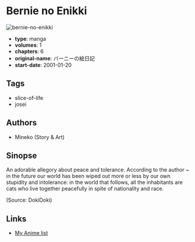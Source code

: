 # Bernie no Enikki

![bernie-no-enikki](https://cdn.myanimelist.net/images/manga/2/61715.jpg)

-   **type**: manga
-   **volumes**: 1
-   **chapters**: 6
-   **original-name**: バーニーの絵日記
-   **start-date**: 2001-01-20

## Tags

-   slice-of-life
-   josei

## Authors

-   Mineko (Story & Art)

## Sinopse

An adorable allegory about peace and tolerance. According to the author ~ in the future our world has been wiped out more or less by our own stupidity and intolerance: in the world that follows, all the inhabitants are cats who live together peacefully in spite of nationality and race.

(Source: DokiDoki)

## Links

-   [My Anime list](https://myanimelist.net/manga/5726/Bernie_no_Enikki)
